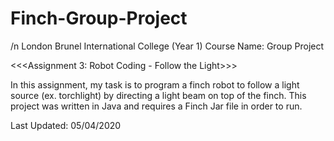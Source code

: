 # Finch-Group-Project
/n
London Brunel International College (Year 1) 
Course Name: Group Project

<<<Assignment 3: Robot Coding - Follow the Light>>>

In this assignment, my task is to program a finch robot to follow a light source (ex. torchlight) by directing a light beam on top of the finch. 
This project was written in Java and requires a Finch Jar file in order to run.

Last Updated: 05/04/2020
